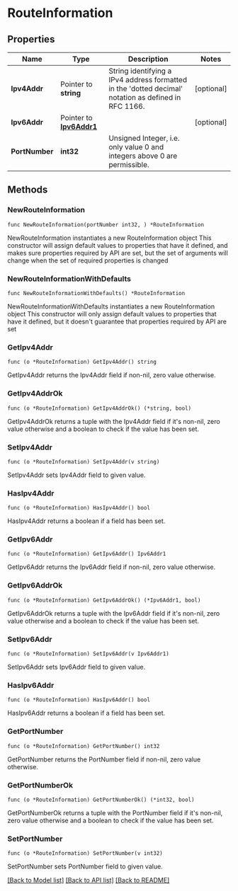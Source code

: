 # RouteInformation

## Properties

Name | Type | Description | Notes
------------ | ------------- | ------------- | -------------
**Ipv4Addr** | Pointer to **string** | String identifying a IPv4 address formatted in the &#39;dotted decimal&#39; notation as defined in RFC 1166.  | [optional] 
**Ipv6Addr** | Pointer to [**Ipv6Addr1**](Ipv6Addr1.md) |  | [optional] 
**PortNumber** | **int32** | Unsigned Integer, i.e. only value 0 and integers above 0 are permissible. | 

## Methods

### NewRouteInformation

`func NewRouteInformation(portNumber int32, ) *RouteInformation`

NewRouteInformation instantiates a new RouteInformation object
This constructor will assign default values to properties that have it defined,
and makes sure properties required by API are set, but the set of arguments
will change when the set of required properties is changed

### NewRouteInformationWithDefaults

`func NewRouteInformationWithDefaults() *RouteInformation`

NewRouteInformationWithDefaults instantiates a new RouteInformation object
This constructor will only assign default values to properties that have it defined,
but it doesn't guarantee that properties required by API are set

### GetIpv4Addr

`func (o *RouteInformation) GetIpv4Addr() string`

GetIpv4Addr returns the Ipv4Addr field if non-nil, zero value otherwise.

### GetIpv4AddrOk

`func (o *RouteInformation) GetIpv4AddrOk() (*string, bool)`

GetIpv4AddrOk returns a tuple with the Ipv4Addr field if it's non-nil, zero value otherwise
and a boolean to check if the value has been set.

### SetIpv4Addr

`func (o *RouteInformation) SetIpv4Addr(v string)`

SetIpv4Addr sets Ipv4Addr field to given value.

### HasIpv4Addr

`func (o *RouteInformation) HasIpv4Addr() bool`

HasIpv4Addr returns a boolean if a field has been set.

### GetIpv6Addr

`func (o *RouteInformation) GetIpv6Addr() Ipv6Addr1`

GetIpv6Addr returns the Ipv6Addr field if non-nil, zero value otherwise.

### GetIpv6AddrOk

`func (o *RouteInformation) GetIpv6AddrOk() (*Ipv6Addr1, bool)`

GetIpv6AddrOk returns a tuple with the Ipv6Addr field if it's non-nil, zero value otherwise
and a boolean to check if the value has been set.

### SetIpv6Addr

`func (o *RouteInformation) SetIpv6Addr(v Ipv6Addr1)`

SetIpv6Addr sets Ipv6Addr field to given value.

### HasIpv6Addr

`func (o *RouteInformation) HasIpv6Addr() bool`

HasIpv6Addr returns a boolean if a field has been set.

### GetPortNumber

`func (o *RouteInformation) GetPortNumber() int32`

GetPortNumber returns the PortNumber field if non-nil, zero value otherwise.

### GetPortNumberOk

`func (o *RouteInformation) GetPortNumberOk() (*int32, bool)`

GetPortNumberOk returns a tuple with the PortNumber field if it's non-nil, zero value otherwise
and a boolean to check if the value has been set.

### SetPortNumber

`func (o *RouteInformation) SetPortNumber(v int32)`

SetPortNumber sets PortNumber field to given value.



[[Back to Model list]](../README.md#documentation-for-models) [[Back to API list]](../README.md#documentation-for-api-endpoints) [[Back to README]](../README.md)


